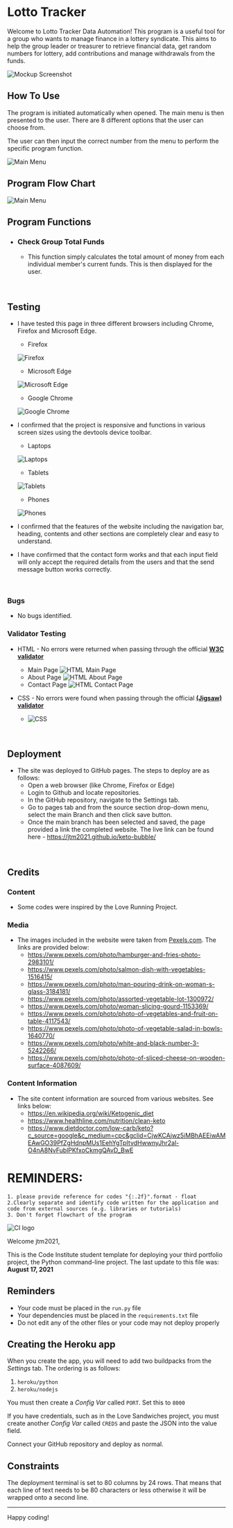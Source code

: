 # Lotto Tracker

Welcome to Lotto Tracker Data Automation! This program is a useful tool for a group who wants to manage finance in a lottery syndicate. This aims to help the group leader or treasurer to retrieve financial data, get random numbers for lottery, add contributions and manage withdrawals from the funds.

![Mockup Screenshot](images-readme/mockup.png)

## How To Use ##

The program is initiated automatically when opened. The main menu is then presented to the user. There are 8 different options that the user can choose from.

The user can then input the correct number from the menu to perform the specific program function.

![Main Menu](images-readme/main-menu.png)

## Program Flow Chart ##

![Main Menu](images-readme/flow-chart.png)


## Program Functions ##

- ### Check Group Total Funds ###
    - This function simply calculates the total amount of money from each individual member's current funds. This is then displayed for the user.

<br>





## Testing ##

- I have tested this page in three different browsers including Chrome, Firefox and Microsoft Edge.
    - Firefox 

    ![Firefox](images-readme/firefox.jpg)

    - Microsoft Edge

    ![Microsoft Edge](images-readme/edge.jpg)

    - Google Chrome

    ![Google Chrome](images-readme/chrome.jpg)

- I confirmed that the project is responsive and functions in various screen sizes using the devtools device toolbar.
    - Laptops

    ![Laptops](images-readme/responsive-for-laptops-ss.jpg)

    - Tablets

    ![Tablets](images-readme/responsive-for-tablets-ss.jpg)
    
    - Phones

    ![Phones](images-readme/responsive-for-phones-ss.jpg)
    
- I confirmed that the features of the website including the navigation bar, heading, contents and other sections are completely clear and easy to understand.
- I have confirmed that the contact form works and that each input field will only accept the required details from the users and that the send message button works correctly.

<br>

### Bugs ###
- No bugs identified.

### Validator Testing ###
- HTML - No errors were returned when passing through the official [**W3C validator**](https://validator.w3.org/#validate_by_input+with_options)
    - Main Page
        ![HTML Main Page](images-readme/htmlmain-validator-ss.jpg)
    - About Page
        ![HTML About Page](images-readme/htmlabout-validator-ss.jpg)
    - Contact Page
        ![HTML Contact Page](images-readme/htmlcontact-validator-ss.jpg)


- CSS - No errors were found when passing through the official [**(Jigsaw) validator**](https://jigsaw.w3.org/css-validator/#validate_by_input)
    - ![CSS](images-readme/css-validator-ss.jpg)

<br>

## Deployment ##
- The site was deployed to GitHub pages. The steps to deploy are as follows:
    - Open a web browser (like Chrome, Firefox or Edge)
    - Login to Github and locate repositories.
    - In the GitHub repository, navigate to the Settings tab.
    - Go to pages tab and from the source section drop-down menu, select the main Branch and then click save button.
    - Once the main branch has been selected and saved, the page provided a link the completed website. 
The live link can be found here - https://jtm2021.github.io/keto-bubble/

<br>

## Credits ##

### Content ###
- Some codes were inspired by the Love Running Project.

### Media ###

- The images included in the website were taken from [Pexels.com](https://www.pexels.com/). The links are provided below:
    - https://www.pexels.com/photo/hamburger-and-fries-photo-2983101/
    - https://www.pexels.com/photo/salmon-dish-with-vegetables-1516415/
    - https://www.pexels.com/photo/man-pouring-drink-on-woman-s-glass-3184181/
    - https://www.pexels.com/photo/assorted-vegetable-lot-1300972/
    - https://www.pexels.com/photo/woman-slicing-gourd-1153369/
    - https://www.pexels.com/photo/photo-of-vegetables-and-fruit-on-table-4117543/
    - https://www.pexels.com/photo/photo-of-vegetable-salad-in-bowls-1640770/
    - https://www.pexels.com/photo/white-and-black-number-3-5242266/
    - https://www.pexels.com/photo/photo-of-sliced-cheese-on-wooden-surface-4087609/

### Content Information ###

- The site content information are sourced from various websites. See links below:
    - https://en.wikipedia.org/wiki/Ketogenic_diet
    - https://www.healthline.com/nutrition/clean-keto
    - https://www.dietdoctor.com/low-carb/keto?c_source=google&c_medium=cpc&gclid=CjwKCAjwz5iMBhAEEiwAMEAwGO39PfZgHdnpMUs1EehYgTpItvdHwwnyJhr2al-O4nA8NvFublPKfxoCkmgQAvD_BwE

    



# REMINDERS:
    1. please provide reference for codes "{:.2f}".format - float
    2.Clearly separate and identify code written for the application and code from external sources (e.g. libraries or tutorials)
    3. Don't forget flowchart of the program



![CI logo](https://codeinstitute.s3.amazonaws.com/fullstack/ci_logo_small.png)

Welcome jtm2021,

This is the Code Institute student template for deploying your third portfolio project, the Python command-line project. The last update to this file was: **August 17, 2021**

## Reminders

* Your code must be placed in the `run.py` file
* Your dependencies must be placed in the `requirements.txt` file
* Do not edit any of the other files or your code may not deploy properly

## Creating the Heroku app

When you create the app, you will need to add two buildpacks from the _Settings_ tab. The ordering is as follows:

1. `heroku/python`
2. `heroku/nodejs`

You must then create a _Config Var_ called `PORT`. Set this to `8000`

If you have credentials, such as in the Love Sandwiches project, you must create another _Config Var_ called `CREDS` and paste the JSON into the value field.

Connect your GitHub repository and deploy as normal.

## Constraints

The deployment terminal is set to 80 columns by 24 rows. That means that each line of text needs to be 80 characters or less otherwise it will be wrapped onto a second line.

-----
Happy coding!